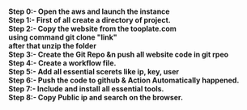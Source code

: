  <h4>Step 0:-  Open the aws and launch the instance <br>
 Step 1:- First of all create a directory of project.<br>
 Step 2:- Copy the website from the tooplate.com<br>
     using command git clone "link"<br>
     after that unzip the folder<br>
 Step 3:- Create the Git Repo &n push all website code in git rpeo <br>
 Step 4:- Create a workflow file.<br>
 Step 5:- Add all essential scerets like ip, key, user<br>
 Step 6:- Push the code to github & Action Automatically happened.<br>
 Step 7:- Include and install all essential tools.<br>
 Step 8:- Copy Public ip and search on the browser.<br></h4>
